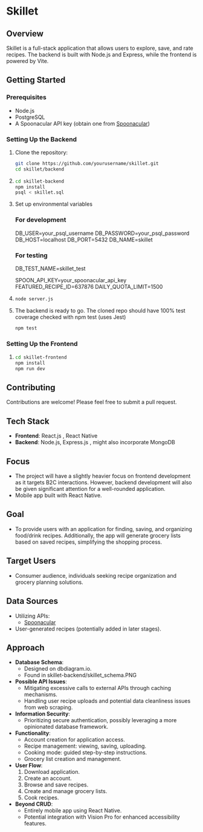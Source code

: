 # Skillet

## Overview
Skillet is a full-stack application that allows users to explore, save, and rate recipes. The backend is built with Node.js and Express, while the frontend is powered by Vite.

## Getting Started

### Prerequisites
- Node.js
- PostgreSQL
- A Spoonacular API key (obtain one from [Spoonacular](https://spoonacular.com/))

### Setting Up the Backend

1. Clone the repository:
   ```bash
   git clone https://github.com/yourusername/skillet.git
   cd skillet/backend
2. ```bash
   cd skillet-backend
   npm install
   psql < skillet.sql
4. Set up environmental variables
    ### For development
    DB_USER=your_psql_username
    DB_PASSWORD=your_psql_password
    DB_HOST=localhost
    DB_PORT=5432
    DB_NAME=skillet
    
    ### For testing
    DB_TEST_NAME=skillet_test
    
    SPOON_API_KEY=your_spoonacular_api_key
    FEATURED_RECIPE_ID=637876
    DAILY_QUOTA_LIMIT=1500

5. ```bash
   node server.js
6. The backend is ready to go. The cloned repo should have 100% test coverage checked with npm test (uses Jest)
   ```bash
   npm test
   
### Setting Up the Frontend
1. ```bash
   cd skillet-frontend
   npm install
   npm run dev

## Contributing
Contributions are welcome! Please feel free to submit a pull request.

## Tech Stack
- **Frontend**: React.js , React Native
- **Backend**: Node.js, Express.js , might also incorporate MongoDB

## Focus
- The project will have a slightly heavier focus on frontend development as it targets B2C interactions. However, backend development will also be given significant attention for a well-rounded application.
- Mobile app built with React Native.

## Goal
- To provide users with an application for finding, saving, and organizing food/drink recipes. Additionally, the app will generate grocery lists based on saved recipes, simplifying the shopping process.

## Target Users
- Consumer audience, individuals seeking recipe organization and grocery planning solutions.

## Data Sources
- Utilizing APIs:
  - [Spoonacular](https://spoonacular.com/food-api/docs)
- User-generated recipes (potentially added in later stages).

## Approach
- **Database Schema**: 
  - Designed on dbdiagram.io.
  - Found in skillet-backend/skillet_schema.PNG
- **Possible API Issues**:
  - Mitigating excessive calls to external APIs through caching mechanisms.
  - Handling user recipe uploads and potential data cleanliness issues from web scraping.
- **Information Security**: 
  - Prioritizing secure authentication, possibly leveraging a more opinionated database framework.
- **Functionality**:
  - Account creation for application access.
  - Recipe management: viewing, saving, uploading.
  - Cooking mode: guided step-by-step instructions.
  - Grocery list creation and management.
- **User Flow**:
  1. Download application.
  2. Create an account.
  3. Browse and save recipes.
  4. Create and manage grocery lists.
  5. Cook recipes.
- **Beyond CRUD**:
  - Entirely mobile app using React Native.
  - Potential integration with Vision Pro for enhanced accessibility features.